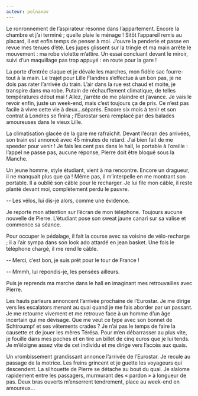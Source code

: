 ```yaml
---
auteur: polnaxav
---
```


Le ronronnement de l’aspirateur résonne dans l’appartement. Encore la chambre et j’ai terminé ; quelle plaie le ménage ! Sitôt l’appareil remis au placard, il est enfin temps de penser à moi. J’ouvre la penderie et passe en revue mes tenues d’été. Les jupes glissent sur la tringle et ma main arrête le mouvement : ma robe violette m’attire. Un essai concluant devant le miroir, suivi d’un maquillage pas trop appuyé : en route pour la gare !

La porte d’entrée claque et je dévale les marches, mon fidèle sac fourre-tout à la main. Le trajet pour Lille Flandres s’effectue à un bon pas, je ne dois pas rater l’arrivée du train. L’air dans la rue est chaud et moite, je transpire dans ma robe. Putain de réchauffement climatique, de telles températures début mai ! Allez, j’arrête de me plaindre et j’avance. Je vais le revoir enfin, juste un week-end, mais c’est toujours ça de pris. Ce n’est pas facile à vivre cette vie à deux...séparés. Encore six mois à tenir et son contrat à Londres se finira ; l’Eurostar sera remplacé par des balades amoureuses dans le vieux Lille.

La climatisation glacée de la gare me rafraîchit. Devant l’écran des arrivées, son train est annoncé avec 45 minutes de retard. J’ai bien fait de me speeder pour venir ! Je fais les cent  pas dans le hall, le portable à l’oreille : l’appel ne passe pas, aucune réponse, Pierre doit être bloqué sous la Manche. 

Un jeune homme, style étudiant, vient à ma rencontre. Encore un dragueur, il ne manquait plus que ça !  Même pas, il m’interpelle en me montrant son portable. Il a oublié son câble pour le recharger. Je lui file mon câble, il reste planté devant moi, complètement perdu le pauvre.

-- Les vélos, lui dis-je alors, comme une évidence.

Je reporte mon attention sur l’écran de mon téléphone. Toujours aucune nouvelle de Pierre. L’étudiant pose son sweat jaune canari sur sa valise et commence sa séance.

Pour occuper le pédalage, il fait la course avec sa voisine de vélo-recharge ; il a l’air sympa dans son look ado attardé en jean basket. Une fois le téléphone chargé, il me rend le câble.

-- Merci, c’est bon, je suis prêt pour le tour de France !

-- Mmmh, lui répondis-je, les pensées ailleurs.

Puis je reprends ma marche dans le hall en imaginant mes retrouvailles avec Pierre.

Les hauts parleurs annoncent l’arrivée prochaine de l’Eurostar. Je me dirige vers les escalators menant au quai quand je me fais aborder par un passant. Je me retourne vivement et me retrouve face à un homme d’un âge incertain qui me dévisage. Que me veut ce type avec son bonnet de Schtroumpf et ses vêtements crades ? Je n’ai pas le temps de faire la causette et de jouer les mères Térésa.  Pour m’en débarrasser au plus vite, je fouille dans mes poches et en tire un billet de cinq euros que je lui tends. Je m’éloigne assez vite de cet individu et me dirige vers l’accès aux quais.

Un vrombissement grandissant annonce l’arrivée de l’Eurostar. Je recule au passage de la motrice. Les freins grincent et je guette les voyageurs qui descendent. La silhouette de Pierre se détache au bout du quai. Je slalome rapidement entre les passagers, murmurant des « pardon » à longueur de pas. Deux bras ouverts m’enserrent tendrement, place au week-end en amoureux...
